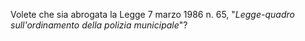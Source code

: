 Volete  che  sia  abrogata  la  Legge  7  marzo  1986  n.  65, "*Legge-quadro sull'ordinamento della polizia municipale*"?
